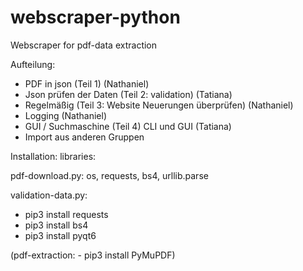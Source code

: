 # webscraper-python
Webscraper for pdf-data extraction

Aufteilung: 
- PDF in json (Teil 1) (Nathaniel)
- Json prüfen der Daten (Teil 2: validation) (Tatiana)
- Regelmäßig (Teil 3: Website Neuerungen überprüfen) (Nathaniel)
- Logging (Nathaniel)
- GUI / Suchmaschine (Teil 4) CLI und GUI (Tatiana)
- Import aus anderen Gruppen 


Installation: 
libraries:

pdf-download.py: os, requests, bs4, urllib.parse

validation-data.py:  


- pip3 install requests
- pip3 install bs4
- pip3 install pyqt6

(pdf-extraction: - pip3 install PyMuPDF)
